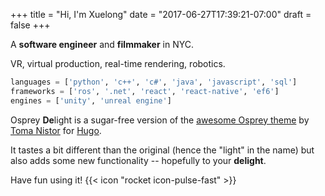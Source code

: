 +++
title = "Hi, I'm Xuelong"
date = "2017-06-27T17:39:21-07:00"
draft = false
+++

A **software engineer** and **filmmaker** in NYC.
<!-- And [here's my repo!](https://github.com/kdevo/osprey-delight) -->

<!-- My work is where the physical and digital worlds meet. -->

VR, virtual production, real-time rendering, robotics.

```py
languages = ['python', 'c++', 'c#', 'java', 'javascript', 'sql']
frameworks = ['ros', '.net', 'react', 'react-native', 'ef6']
engines = ['unity', 'unreal engine']
```

Osprey **De**light is a sugar-free version of the [awesome Osprey theme](https://github.com/tomanistor/osprey) by [Toma Nistor](https://tomanistor.com/) for [Hugo](https://gohugo.io/).

It tastes a bit different than the original (hence the "light" in the name) but also adds some new functionality -- hopefully to your **delight**.

Have fun using it! {{< icon "rocket icon-pulse-fast" >}}